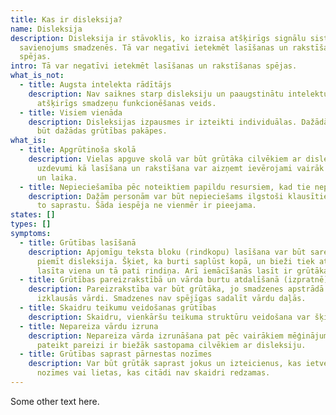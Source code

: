 ```yaml
---
title: Kas ir disleksija?
name: Disleksija
description: Disleksija ir stāvoklis, ko izraisa atšķirīgs signālu sistēmas
  savienojums smadzenēs. Tā var negatīvi ietekmēt lasīšanas un rakstīšanas
  spējas.
intro: Tā var negatīvi ietekmēt lasīšanas un rakstīšanas spējas.
what_is_not:
  - title: Augsta intelekta rādītājs
    description: Nav saiknes starp disleksiju un paaugstinātu intelektu. Tas ir
      atšķirīgs smadzeņu funkcionēšanas veids.
  - title: Visiem vienāda
    description: Disleksijas izpausmes ir izteikti individuālas. Dažādās jomās var
      būt dažādas grūtības pakāpes.
what_is:
  - title: Apgrūtinoša skolā
    description: Vielas apguve skolā var būt grūtāka cilvēkiem ar disleksiju. Tādi
      uzdevumi kā lasīšana un rakstīšana var aizņemt ievērojami vairāk enerģijas
      un laika.
  - title: Nepieciešamība pēc noteiktiem papildu resursiem, kad tie nepastāv
    description: Dažām personām var būt nepieciešams ilgstoši klausīties tekstā, lai
      to saprastu. Šāda iespēja ne vienmēr ir pieejama.
states: []
types: []
symptoms:
  - title: Grūtības lasīšanā
    description: Apjomīgu teksta bloku (rindkopu) lasīšana var būt sarežģīta, ja
      piemīt disleksija. Šķiet, ka burti saplūst kopā, un bieži tiek atkārtoti
      lasīta viena un tā pati rindiņa. Arī iemācīšanās lasīt ir grūtāka.
  - title: Grūtības pareizrakstībā un vārda burtu atdalīšanā (izpratnē)
    description: Pareizrakstība var būt grūtāka, jo smadzenes apstrādā to, kā
      izklausās vārdi. Smadzenes nav spējīgas sadalīt vārdu daļās.
  - title: Skaidru teikumu veidošanas grūtības
    description: Skaidru, vienkāršu teikuma struktūru veidošana var šķist apgrūtinoša.
  - title: Nepareiza vārdu izruna
    description: Nepareiza vārda izrunāšana pat pēc vairākiem mēģinājumiem to
      pateikt pareizi ir biežāk sastopama cilvēkiem ar disleksiju.
  - title: Grūtības saprast pārnestas nozīmes
    description: Var būt grūtāk saprast jokus un izteicienus, kas ietver pārnestas
      nozīmes vai lietas, kas citādi nav skaidri redzamas.
---
```


Some other text here.
